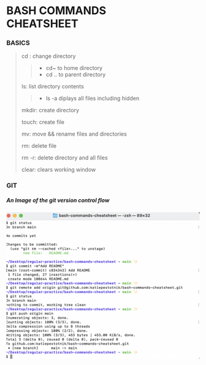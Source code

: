 
# BASH COMMANDS<br> CHEATSHEET

### BASICS

> cd : change directory<br>
>
>>- cd~ to home directory<br>
>>- cd .. to parent directory<br>
>
>ls: list directory contents<br>
>
>>- ls -a diplays all files including hidden<br>
>
>mkdir: create directory<br>
>
>touch: create file<br>
>
>mv: move && rename files and directories<br>
>
>rm: delete file<br>
>
>rm -r: delete directory and all files<br>
>
>clear: clears working window<br>

### GIT

##### An Image of the git version control flow
![](git-command-shot.png)
   

